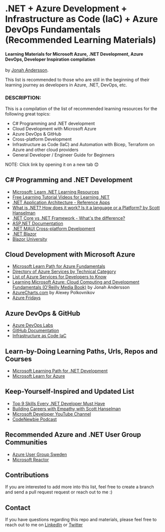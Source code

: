 # .NET + Azure Development + Infrastructure as Code (IaC) + Azure DevOps Fundamentals (Recommended Learning Materials)

#### Learning Materials for Microsoft Azure, .NET Development, Azure DevOps, Developer Inspiration compilation 
by [Jonah Andersson](https://www.linkedin.com/in/jonahandersson).

This list is recommended to those who are still in the beginning of their learning journey as developers in Azure, .NET, DevOps, etc. 

### DESCRIPTION: 

This is a compilation of the list of recommended learning resources for the following great topics:

- C# Programming and .NET development
- Cloud Development with Microsoft Azure
- Azure DevOps & GitHub 
- Cross-platform Development 
- Infrastructure as Code (IaC) and Automation with Bicep, Terraform on Azure and other cloud providers
- General Developer / Engineer Guide for Beginners 

NOTE: Click link by opening it on a new tab 😊

## C# Programming and .NET Development  

- [Microsoft: Learn .NET Learning Resources](https://dotnet.microsoft.com/en-us/learn?WT.mc_id=DT-MVP-5004251) 
- [Free Learning Tutorial Videos for Learning .NET](https://dotnet.microsoft.com/en-us/learn/videos?WT.mc_id=DT-MVP-5004251)
- [.NET Application Architecture - Reference Apps](https://github.com/dotnet-architecture)
- [What is .NET? How does it work? Is it a language or a Platform? by Scott Hanselman](https://www.hanselman.com/blog/what-is-net-how-does-it-work-is-it-a-language-or-a-platform)
- [.NET Core vs .NET Framework - What's the difference?](https://www.youtube.com/watch?v=79UWvR734wI)
- [ASP.NET Documentation](https://learn.microsoft.com/en-us/aspnet/core/?view=aspnetcore-6.0)
- [.NET MAUI Cross-platform Development](https://learn.microsoft.com/en-us/dotnet/maui/what-is-maui?view=net-maui-7.0/?WT.mc_id=DT-MVP-500425)
- [.NET Blazor](https://dotnet.microsoft.com/en-us/apps/aspnet/web-apps/blazor?WT.mc_id=DT-MVP-500425)
- [Blazor University](https://blazor-university.com/)


## Cloud Development with Microsoft Azure

- [Microsoft Learn Path for Azure Fundamentals](https://learn.microsoft.com/en-us/certifications/azure-fundamentals/?WT.mc_id=AZ-MVP-5004251)
- [Directory of Azure Services by Technical Category](https://azure.microsoft.com/en-us/products/?WT.mc_id=AZ-MVP-5004251)
- [List of Azure Services for Developers to Know](https://learn.microsoft.com/en-us/azure/developer/intro/azure-developer-key-services?source=recommendations)
- [Learning Microsoft Azure: Cloud Computing and Development Fundamentals (O'Reilly Media Book)](https://learning.oreilly.com/library/view/learning-microsoft-azure/9781098113315/ "Learning Microsoft Azure: Cloud Computing and Development Fundamentals (O'Reilly Media Book) by Jonah Andersson ") by Jonah Andersson
- [AzureCharts.com](https://azurecharts.com) by Alexey Polkovnikov 
- [Azure Fridays](https://learn.microsoft.com/en-us/shows/azure-friday/?WT.mc_id=AZ-MVP-5004251)


## Azure DevOps & GitHub

- [Azure DevOps Labs](https://azuredevopslabs.com/)
- [GitHub Documentation](https://docs.github.com/en/get-started/quickstart/git-and-github-learning-resources?WT.mc_id=DT-MVP-500425)
- [Infrastructure as Code IaC](https://learn.microsoft.com/en-us/devops/deliver/what-is-infrastructure-as-code?WT.mc_id=DT-MVP-500425)

## Learn-by-Doing Learning Paths, Urls, Repos and Courses

- [Microsoft Learning Path for .NET Development](https://learn.microsoft.com/en-us/training/dotnet/?WT.mc_id=DT-MVP-500425)
- [Microsoft Learn for Azure](https://learn.microsoft.com/en-us/training/azure/?WT.mc_id=AZ-MVP-500425)

## Keep-Yourself-Inspired and Updated List 

- [Top 9 Skills Every .NET Developer Must Have](https://www.dotnetnakama.com/blog/top-9-skills-every-dotnet-developer-must-have/)
- [Building Careers with Empathy with Scott Hanselman](https://www.youtube.com/watch?v=6eSpILu7wpg)
- [Microsoft Developer YouTube Channel](https://www.youtube.com/@MicrosoftDeveloper)
- [CodeNewbie Podcast](https://www.codenewbie.org/podcast)

## Recommended Azure and .NET User Group Communities 

- [Azure User Group Sweden](meetup.com/azureusergroupsundsvallsverige)
- [Microsoft Reactor](https://developer.microsoft.com/en-us/reactor?WT.mc_id=DT-MVP-500425)


## Contributions  

If you are interested to add more into this list, feel free to create a branch and send a pull request request or reach out to me :) 


## Contact 

If you have questions regarding this repo and materials, please feel free to reach out to me on [LinkedIn](https://www.linkedin.com/in/jonahandersson) or [Twitter](https://www.twitter.com/cjkodare)
